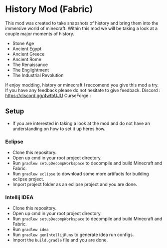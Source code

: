 # History Mod (Fabric)
This mod was created to take snapshots of history and bring them into the immersive world of minecraft. Within this mod we will be taking a look at a couple major moments of history.
- Stone Age
- Ancient Egypt
- Ancient Greece
- Ancient Rome
- The Renaissance
- The Englightment
- The Industrial Revolution

If enjoy modding, history or minecraft I reccomend you give this mod a try. If you have any feedback please do not
hesitate to give feedback.
Discord : https://discord.gg/4wtbUJU
CurseForge :

## Setup
- If you are interested in taking a look at the mod and do not have an understanding on how to set it up heres how.

### Eclipse
- Clone this repository.
- Open up cmd in your root project directory.
- Run `gradlew setupDecompWorkspace` to decompile and build Minecraft and Fabric.
- Run `gradlew eclipse` to download some more artifacts for building eclipse project.
- Import project folder as an eclipse project and you are done.

### Intellij IDEA
- Clone this repository.
- Open up cmd in your root project directory.
- Run `gradlew setupDecompWorkspace` to decompile and build Minecraft and Fabric.
- Run `gradlew idea`
- Run `gradlew genIntellijRuns` to generate idea run configs.
- Import the `build.gradle` file and you are done.
